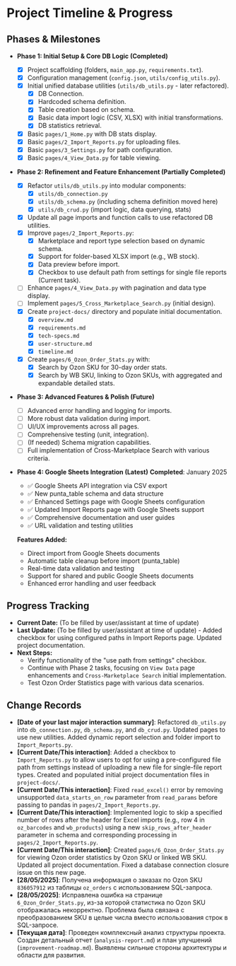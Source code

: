 # Project Timeline & Progress

## Phases & Milestones

*   **Phase 1: Initial Setup & Core DB Logic (Completed)**
    *   [X] Project scaffolding (folders, `main_app.py`, `requirements.txt`).
    *   [X] Configuration management (`config.json`, `utils/config_utils.py`).
    *   [X] Initial unified database utilities (`utils/db_utils.py` - later refactored).
        *   [X] DB Connection.
        *   [X] Hardcoded schema definition.
        *   [X] Table creation based on schema.
        *   [X] Basic data import logic (CSV, XLSX) with initial transformations.
        *   [X] DB statistics retrieval.
    *   [X] Basic `pages/1_Home.py` with DB stats display.
    *   [X] Basic `pages/2_Import_Reports.py` for uploading files.
    *   [X] Basic `pages/3_Settings.py` for path configuration.
    *   [X] Basic `pages/4_View_Data.py` for table viewing.

*   **Phase 2: Refinement and Feature Enhancement (Partially Completed)**
    *   [X] Refactor `utils/db_utils.py` into modular components:
        *   [X] `utils/db_connection.py`
        *   [X] `utils/db_schema.py` (including schema definition moved here)
        *   [X] `utils/db_crud.py` (import logic, data querying, stats)
    *   [X] Update all page imports and function calls to use refactored DB utilities.
    *   [X] Improve `pages/2_Import_Reports.py`:
        *   [X] Marketplace and report type selection based on dynamic schema.
        *   [X] Support for folder-based XLSX import (e.g., WB stock).
        *   [X] Data preview before import.
        *   [X] Checkbox to use default path from settings for single file reports (Current task).
    *   [ ] Enhance `pages/4_View_Data.py` with pagination and data type display.
    *   [ ] Implement `pages/5_Cross_Marketplace_Search.py` (initial design).
    *   [X] Create `project-docs/` directory and populate initial documentation.
        *   [X] `overview.md`
        *   [X] `requirements.md`
        *   [X] `tech-specs.md`
        *   [X] `user-structure.md`
        *   [X] `timeline.md`
    *   [X] Create `pages/6_Ozon_Order_Stats.py` with:
        *   [X] Search by Ozon SKU for 30-day order stats.
        *   [X] Search by WB SKU, linking to Ozon SKUs, with aggregated and expandable detailed stats.

*   **Phase 3: Advanced Features & Polish (Future)**
    *   [ ] Advanced error handling and logging for imports.
    *   [ ] More robust data validation during import.
    *   [ ] UI/UX improvements across all pages.
    *   [ ] Comprehensive testing (unit, integration).
    *   [ ] (If needed) Schema migration capabilities.
    *   [ ] Full implementation of Cross-Marketplace Search with various criteria.

*   **Phase 4: Google Sheets Integration (Latest)**
    **Completed**: January 2025
    - ✅ Google Sheets API integration via CSV export
    - ✅ New punta_table schema and data structure  
    - ✅ Enhanced Settings page with Google Sheets configuration
    - ✅ Updated Import Reports page with Google Sheets support
    - ✅ Comprehensive documentation and user guides
    - ✅ URL validation and testing utilities

    **Features Added:**
    - Direct import from Google Sheets documents
    - Automatic table cleanup before import (punta_table)
    - Real-time data validation and testing
    - Support for shared and public Google Sheets documents
    - Enhanced error handling and user feedback

## Progress Tracking

*   **Current Date:** (To be filled by user/assistant at time of update)
*   **Last Update:** (To be filled by user/assistant at time of update) - Added checkbox for using configured paths in Import Reports page. Updated project documentation.
*   **Next Steps:**
    *   Verify functionality of the "use path from settings" checkbox.
    *   Continue with Phase 2 tasks, focusing on `View Data` page enhancements and `Cross-Marketplace Search` initial implementation.
    *   Test Ozon Order Statistics page with various data scenarios.

## Change Records

*   **[Date of your last major interaction summary]**: Refactored `db_utils.py` into `db_connection.py`, `db_schema.py`, and `db_crud.py`. Updated pages to use new utilities. Added dynamic report selection and folder import to `Import_Reports.py`.
*   **[Current Date/This interaction]**: Added a checkbox to `Import_Reports.py` to allow users to opt for using a pre-configured file path from settings instead of uploading a new file for single-file report types. Created and populated initial project documentation files in `project-docs/`.
*   **[Current Date/This interaction]**: Fixed `read_excel()` error by removing unsupported `data_starts_on_row` parameter from `read_params` before passing to pandas in `pages/2_Import_Reports.py`.
*   **[Current Date/This interaction]**: Implemented logic to skip a specified number of rows after the header for Excel imports (e.g., row 4 in `oz_barcodes` and `wb_products`) using a new `skip_rows_after_header` parameter in schema and corresponding processing in `pages/2_Import_Reports.py`.
*   **[Current Date/This interaction]**: Created `pages/6_Ozon_Order_Stats.py` for viewing Ozon order statistics by Ozon SKU or linked WB SKU. Updated all project documentation. Fixed a database connection closure issue on this new page.
*   **[28/05/2025]**: Получена информация о заказах по Ozon SKU `836057912` из таблицы `oz_orders` с использованием SQL-запроса.
*   **[28/05/2025]**: Исправлена ошибка на странице `6_Ozon_Order_Stats.py`, из-за которой статистика по Ozon SKU отображалась некорректно. Проблема была связана с преобразованием SKU в целые числа вместо использования строк в SQL-запросе.
*   **[Текущая дата]**: Проведен комплексный анализ структуры проекта. Создан детальный отчет (`analysis-report.md`) и план улучшений (`improvement-roadmap.md`). Выявлены сильные стороны архитектуры и области для развития.
